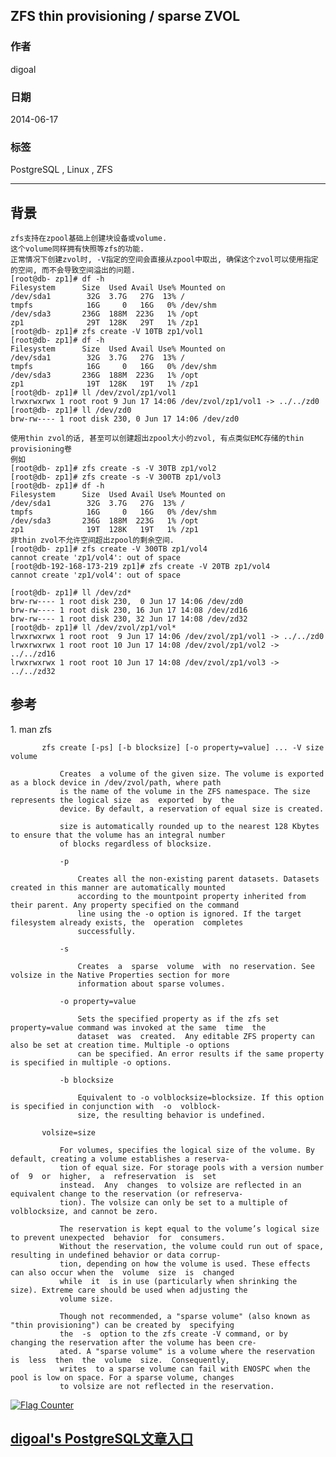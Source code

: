 ## ZFS thin provisioning / sparse ZVOL  
                                                                                                                                                                           
### 作者                                                                                                                                                                       
digoal                                                                                                                                                                         
                                                                                                                                                                     
### 日期                                                                                                                                                                                        
2014-06-17                                                                                                                                                               
                                                                                                                                                                      
### 标签                                                                                                                                                                     
PostgreSQL , Linux , ZFS                                                                                                                                                                   
                                                                                                                                                                                                       
----                                                                                                                                                                               
                                                                                                                                                                                                                   
## 背景      
```  
zfs支持在zpool基础上创建块设备或volume.  
这个volume同样拥有快照等zfs的功能.  
正常情况下创建zvol时, -V指定的空间会直接从zpool中取出, 确保这个zvol可以使用指定的空间, 而不会导致空间溢出的问题.  
[root@db- zp1]# df -h  
Filesystem      Size  Used Avail Use% Mounted on  
/dev/sda1        32G  3.7G   27G  13% /  
tmpfs            16G     0   16G   0% /dev/shm  
/dev/sda3       236G  188M  223G   1% /opt  
zp1              29T  128K   29T   1% /zp1  
[root@db- zp1]# zfs create -V 10TB zp1/vol1  
[root@db- zp1]# df -h  
Filesystem      Size  Used Avail Use% Mounted on  
/dev/sda1        32G  3.7G   27G  13% /  
tmpfs            16G     0   16G   0% /dev/shm  
/dev/sda3       236G  188M  223G   1% /opt  
zp1              19T  128K   19T   1% /zp1  
[root@db- zp1]# ll /dev/zvol/zp1/vol1   
lrwxrwxrwx 1 root root 9 Jun 17 14:06 /dev/zvol/zp1/vol1 -> ../../zd0  
[root@db- zp1]# ll /dev/zd0  
brw-rw---- 1 root disk 230, 0 Jun 17 14:06 /dev/zd0  
  
使用thin zvol的话, 甚至可以创建超出zpool大小的zvol, 有点类似EMC存储的thin provisioning卷  
例如  
[root@db- zp1]# zfs create -s -V 30TB zp1/vol2  
[root@db- zp1]# zfs create -s -V 300TB zp1/vol3  
[root@db- zp1]# df -h  
Filesystem      Size  Used Avail Use% Mounted on  
/dev/sda1        32G  3.7G   27G  13% /  
tmpfs            16G     0   16G   0% /dev/shm  
/dev/sda3       236G  188M  223G   1% /opt  
zp1              19T  128K   19T   1% /zp1  
非thin zvol不允许空间超出zpool的剩余空间.  
[root@db- zp1]# zfs create -V 300TB zp1/vol4  
cannot create 'zp1/vol4': out of space  
[root@db-192-168-173-219 zp1]# zfs create -V 20TB zp1/vol4  
cannot create 'zp1/vol4': out of space  
  
[root@db- zp1]# ll /dev/zd*  
brw-rw---- 1 root disk 230,  0 Jun 17 14:06 /dev/zd0  
brw-rw---- 1 root disk 230, 16 Jun 17 14:08 /dev/zd16  
brw-rw---- 1 root disk 230, 32 Jun 17 14:08 /dev/zd32  
[root@db- zp1]# ll /dev/zvol/zp1/vol*  
lrwxrwxrwx 1 root root  9 Jun 17 14:06 /dev/zvol/zp1/vol1 -> ../../zd0  
lrwxrwxrwx 1 root root 10 Jun 17 14:08 /dev/zvol/zp1/vol2 -> ../../zd16  
lrwxrwxrwx 1 root root 10 Jun 17 14:08 /dev/zvol/zp1/vol3 -> ../../zd32  
```  
  
## 参考  
1\. man zfs  
  
```         
       zfs create [-ps] [-b blocksize] [-o property=value] ... -V size volume  
  
           Creates  a volume of the given size. The volume is exported as a block device in /dev/zvol/path, where path  
           is the name of the volume in the ZFS namespace. The size represents the logical size  as  exported  by  the  
           device. By default, a reservation of equal size is created.  
  
           size is automatically rounded up to the nearest 128 Kbytes to ensure that the volume has an integral number  
           of blocks regardless of blocksize.  
  
           -p  
  
               Creates all the non-existing parent datasets. Datasets created in this manner are automatically mounted  
               according to the mountpoint property inherited from their parent. Any property specified on the command  
               line using the -o option is ignored. If the target filesystem already exists, the  operation  completes  
               successfully.  
  
           -s  
  
               Creates  a  sparse  volume  with  no reservation. See volsize in the Native Properties section for more  
               information about sparse volumes.  
  
           -o property=value  
  
               Sets the specified property as if the zfs set property=value command was invoked at the same  time  the  
               dataset  was  created.  Any editable ZFS property can also be set at creation time. Multiple -o options  
               can be specified. An error results if the same property is specified in multiple -o options.  
  
           -b blocksize  
  
               Equivalent to -o volblocksize=blocksize. If this option is specified in conjunction with  -o  volblock-  
               size, the resulting behavior is undefined.  
  
       volsize=size  
  
           For volumes, specifies the logical size of the volume. By default, creating a volume establishes a reserva-  
           tion of equal size. For storage pools with a version number  of  9  or  higher,  a  refreservation  is  set  
           instead.  Any  changes  to volsize are reflected in an equivalent change to the reservation (or refreserva-  
           tion). The volsize can only be set to a multiple of volblocksize, and cannot be zero.  
  
           The reservation is kept equal to the volume’s logical size to prevent unexpected  behavior  for  consumers.  
           Without the reservation, the volume could run out of space, resulting in undefined behavior or data corrup-  
           tion, depending on how the volume is used. These effects can also occur when the  volume  size  is  changed  
           while  it  is in use (particularly when shrinking the size). Extreme care should be used when adjusting the  
           volume size.  
  
           Though not recommended, a "sparse volume" (also known as "thin provisioning") can be created by  specifying  
           the  -s  option to the zfs create -V command, or by changing the reservation after the volume has been cre-  
           ated. A "sparse volume" is a volume where the reservation is  less  then  the  volume  size.  Consequently,  
           writes  to a sparse volume can fail with ENOSPC when the pool is low on space. For a sparse volume, changes  
           to volsize are not reflected in the reservation.  
```  
    
  
<a rel="nofollow" href="http://info.flagcounter.com/h9V1"  ><img src="http://s03.flagcounter.com/count/h9V1/bg_FFFFFF/txt_000000/border_CCCCCC/columns_2/maxflags_12/viewers_0/labels_0/pageviews_0/flags_0/"  alt="Flag Counter"  border="0"  ></a>  
  
  
  
  
## [digoal's PostgreSQL文章入口](https://github.com/digoal/blog/blob/master/README.md "22709685feb7cab07d30f30387f0a9ae")
  
